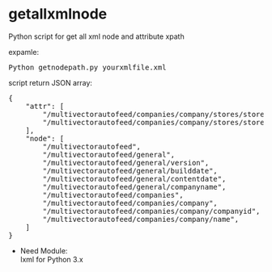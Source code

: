 # getallxmlnode
Python script for get all xml node and attribute xpath

expamle:
<pre>Python getnodepath.py yourxmlfile.xml</pre>

script return JSON array:

<pre>
{
    "attr": [
        "/multivectorautofeed/companies/company/stores/store/descriptions/description/@language",
        "/multivectorautofeed/companies/company/stores/store/addresses/location/@main"
    ],
    "node": [
        "/multivectorautofeed",
        "/multivectorautofeed/general",
        "/multivectorautofeed/general/version",
        "/multivectorautofeed/general/builddate",
        "/multivectorautofeed/general/contentdate",
        "/multivectorautofeed/general/companyname",
        "/multivectorautofeed/companies",
        "/multivectorautofeed/companies/company",
        "/multivectorautofeed/companies/company/companyid",
        "/multivectorautofeed/companies/company/name",
    ]
}
</pre>
* Need Module:  
lxml for Python 3.x

